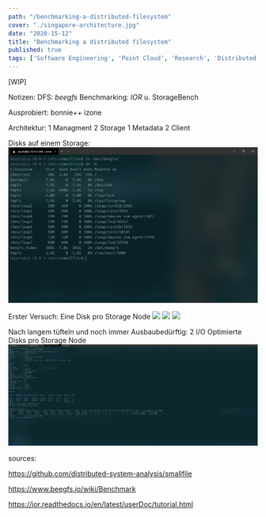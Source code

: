 ```yaml
---
path: "/benchmarking-a-distributed-filesystem"
cover: "./singapore-architecture.jpg"
date: "2020-15-12"
title: "Benchmarking a distributed filesystem"
published: true
tags: ['Software Engineering', 'Point Cloud', 'Research', 'Distributed Filesystem']
---
```


[WIP]

Notizen:
DFS: *beegfs*
Benchmarking: *IOR* u. StorageBench

Ausprobiert:
bonnie++
izone

Architektur:
1 Managment
2 Storage
1 Metadata
2 Client



Disks auf einem Storage:
![](./dh-h.png)

Erster Versuch: Eine Disk pro Storage Node
![](./IOR-Test-Naive_standard.png)
![](./IOR-Test-io1_iops.png)
![](./IOR-Test-io1_throughput.png)

Nach langem tüfteln und noch immer Ausbaubedürftig: 2 I/O Optimierte Disks pro Storage Node
![](./IOR-Test-two-disk-per-storage-parallel-client.png)



sources:

https://github.com/distributed-system-analysis/smallfile

https://www.beegfs.io/wiki/Benchmark

https://ior.readthedocs.io/en/latest/userDoc/tutorial.html